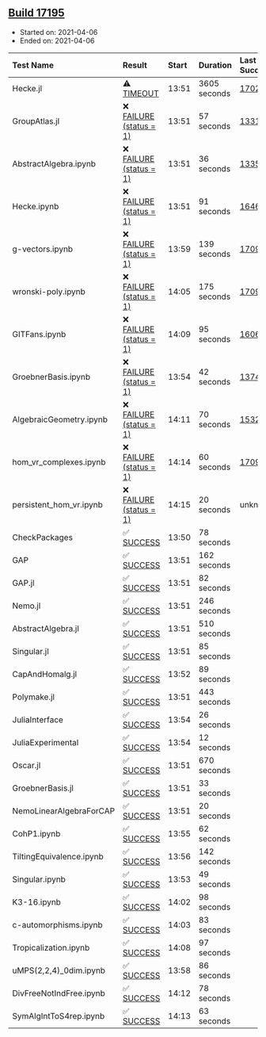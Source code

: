 ## [Build 17195](https://oscarci.mathematik.uni-kl.de/job/oscar/17195/)

* Started on: 2021-04-06
* Ended on: 2021-04-06

| Test Name    | Result | Start | Duration | Last Success | First Failure |
|:-------------|:-------|:------|:---------|:-------------|:--------------|
| Hecke.jl | ⚠ [TIMEOUT](https://oscarci.mathematik.uni-kl.de/job/oscar/17195/artifact/logs/build-17195/Hecke.jl.log) | 13:51 | 3605 seconds | [17022](https://oscarci.mathematik.uni-kl.de/job/oscar/17022/) | [17023](https://oscarci.mathematik.uni-kl.de/job/oscar/17023/) |
| GroupAtlas.jl | ❌ [FAILURE (status = 1)](https://oscarci.mathematik.uni-kl.de/job/oscar/17195/artifact/logs/build-17195/GroupAtlas.jl.log) | 13:51 | 57 seconds | [13311](https://oscarci.mathematik.uni-kl.de/job/oscar/13311/) | [13312](https://oscarci.mathematik.uni-kl.de/job/oscar/13312/) |
| AbstractAlgebra.ipynb | ❌ [FAILURE (status = 1)](https://oscarci.mathematik.uni-kl.de/job/oscar/17195/artifact/logs/build-17195/AbstractAlgebra.ipynb.log) | 13:51 | 36 seconds | [13355](https://oscarci.mathematik.uni-kl.de/job/oscar/13355/) | [13356](https://oscarci.mathematik.uni-kl.de/job/oscar/13356/) |
| Hecke.ipynb | ❌ [FAILURE (status = 1)](https://oscarci.mathematik.uni-kl.de/job/oscar/17195/artifact/logs/build-17195/Hecke.ipynb.log) | 13:51 | 91 seconds | [16463](https://oscarci.mathematik.uni-kl.de/job/oscar/16463/) | [16464](https://oscarci.mathematik.uni-kl.de/job/oscar/16464/) |
| g-vectors.ipynb | ❌ [FAILURE (status = 1)](https://oscarci.mathematik.uni-kl.de/job/oscar/17195/artifact/logs/build-17195/g-vectors.ipynb.log) | 13:59 | 139 seconds | [17099](https://oscarci.mathematik.uni-kl.de/job/oscar/17099/) | [17100](https://oscarci.mathematik.uni-kl.de/job/oscar/17100/) |
| wronski-poly.ipynb | ❌ [FAILURE (status = 1)](https://oscarci.mathematik.uni-kl.de/job/oscar/17195/artifact/logs/build-17195/wronski-poly.ipynb.log) | 14:05 | 175 seconds | [17098](https://oscarci.mathematik.uni-kl.de/job/oscar/17098/) | [17099](https://oscarci.mathematik.uni-kl.de/job/oscar/17099/) |
| GITFans.ipynb | ❌ [FAILURE (status = 1)](https://oscarci.mathematik.uni-kl.de/job/oscar/17195/artifact/logs/build-17195/GITFans.ipynb.log) | 14:09 | 95 seconds | [16068](https://oscarci.mathematik.uni-kl.de/job/oscar/16068/) | [16069](https://oscarci.mathematik.uni-kl.de/job/oscar/16069/) |
| GroebnerBasis.ipynb | ❌ [FAILURE (status = 1)](https://oscarci.mathematik.uni-kl.de/job/oscar/17195/artifact/logs/build-17195/GroebnerBasis.ipynb.log) | 13:54 | 42 seconds | [13748](https://oscarci.mathematik.uni-kl.de/job/oscar/13748/) | [13749](https://oscarci.mathematik.uni-kl.de/job/oscar/13749/) |
| AlgebraicGeometry.ipynb | ❌ [FAILURE (status = 1)](https://oscarci.mathematik.uni-kl.de/job/oscar/17195/artifact/logs/build-17195/AlgebraicGeometry.ipynb.log) | 14:11 | 70 seconds | [15322](https://oscarci.mathematik.uni-kl.de/job/oscar/15322/) | [15323](https://oscarci.mathematik.uni-kl.de/job/oscar/15323/) |
| hom_vr_complexes.ipynb | ❌ [FAILURE (status = 1)](https://oscarci.mathematik.uni-kl.de/job/oscar/17195/artifact/logs/build-17195/hom_vr_complexes.ipynb.log) | 14:14 | 60 seconds | [17099](https://oscarci.mathematik.uni-kl.de/job/oscar/17099/) | [17100](https://oscarci.mathematik.uni-kl.de/job/oscar/17100/) |
| persistent_hom_vr.ipynb | ❌ [FAILURE (status = 1)](https://oscarci.mathematik.uni-kl.de/job/oscar/17195/artifact/logs/build-17195/persistent_hom_vr.ipynb.log) | 14:15 | 20 seconds | unknown | unknown |
| CheckPackages | ✅ [SUCCESS](https://oscarci.mathematik.uni-kl.de/job/oscar/17195/artifact/logs/build-17195/CheckPackages.log) | 13:50 | 78 seconds |  |  |
| GAP | ✅ [SUCCESS](https://oscarci.mathematik.uni-kl.de/job/oscar/17195/artifact/logs/build-17195/GAP.log) | 13:51 | 162 seconds |  |  |
| GAP.jl | ✅ [SUCCESS](https://oscarci.mathematik.uni-kl.de/job/oscar/17195/artifact/logs/build-17195/GAP.jl.log) | 13:51 | 82 seconds |  |  |
| Nemo.jl | ✅ [SUCCESS](https://oscarci.mathematik.uni-kl.de/job/oscar/17195/artifact/logs/build-17195/Nemo.jl.log) | 13:51 | 246 seconds |  |  |
| AbstractAlgebra.jl | ✅ [SUCCESS](https://oscarci.mathematik.uni-kl.de/job/oscar/17195/artifact/logs/build-17195/AbstractAlgebra.jl.log) | 13:51 | 510 seconds |  |  |
| Singular.jl | ✅ [SUCCESS](https://oscarci.mathematik.uni-kl.de/job/oscar/17195/artifact/logs/build-17195/Singular.jl.log) | 13:51 | 85 seconds |  |  |
| CapAndHomalg.jl | ✅ [SUCCESS](https://oscarci.mathematik.uni-kl.de/job/oscar/17195/artifact/logs/build-17195/CapAndHomalg.jl.log) | 13:52 | 89 seconds |  |  |
| Polymake.jl | ✅ [SUCCESS](https://oscarci.mathematik.uni-kl.de/job/oscar/17195/artifact/logs/build-17195/Polymake.jl.log) | 13:51 | 443 seconds |  |  |
| JuliaInterface | ✅ [SUCCESS](https://oscarci.mathematik.uni-kl.de/job/oscar/17195/artifact/logs/build-17195/JuliaInterface.log) | 13:54 | 26 seconds |  |  |
| JuliaExperimental | ✅ [SUCCESS](https://oscarci.mathematik.uni-kl.de/job/oscar/17195/artifact/logs/build-17195/JuliaExperimental.log) | 13:54 | 12 seconds |  |  |
| Oscar.jl | ✅ [SUCCESS](https://oscarci.mathematik.uni-kl.de/job/oscar/17195/artifact/logs/build-17195/Oscar.jl.log) | 13:51 | 670 seconds |  |  |
| GroebnerBasis.jl | ✅ [SUCCESS](https://oscarci.mathematik.uni-kl.de/job/oscar/17195/artifact/logs/build-17195/GroebnerBasis.jl.log) | 13:51 | 33 seconds |  |  |
| NemoLinearAlgebraForCAP | ✅ [SUCCESS](https://oscarci.mathematik.uni-kl.de/job/oscar/17195/artifact/logs/build-17195/NemoLinearAlgebraForCAP.log) | 13:51 | 20 seconds |  |  |
| CohP1.ipynb | ✅ [SUCCESS](https://oscarci.mathematik.uni-kl.de/job/oscar/17195/artifact/logs/build-17195/CohP1.ipynb.log) | 13:55 | 62 seconds |  |  |
| TiltingEquivalence.ipynb | ✅ [SUCCESS](https://oscarci.mathematik.uni-kl.de/job/oscar/17195/artifact/logs/build-17195/TiltingEquivalence.ipynb.log) | 13:56 | 142 seconds |  |  |
| Singular.ipynb | ✅ [SUCCESS](https://oscarci.mathematik.uni-kl.de/job/oscar/17195/artifact/logs/build-17195/Singular.ipynb.log) | 13:53 | 49 seconds |  |  |
| K3-16.ipynb | ✅ [SUCCESS](https://oscarci.mathematik.uni-kl.de/job/oscar/17195/artifact/logs/build-17195/K3-16.ipynb.log) | 14:02 | 98 seconds |  |  |
| c-automorphisms.ipynb | ✅ [SUCCESS](https://oscarci.mathematik.uni-kl.de/job/oscar/17195/artifact/logs/build-17195/c-automorphisms.ipynb.log) | 14:03 | 83 seconds |  |  |
| Tropicalization.ipynb | ✅ [SUCCESS](https://oscarci.mathematik.uni-kl.de/job/oscar/17195/artifact/logs/build-17195/Tropicalization.ipynb.log) | 14:08 | 97 seconds |  |  |
| uMPS(2,2,4)_0dim.ipynb | ✅ [SUCCESS](https://oscarci.mathematik.uni-kl.de/job/oscar/17195/artifact/logs/build-17195/uMPS-2-2-4-_0dim.ipynb.log) | 13:58 | 86 seconds |  |  |
| DivFreeNotIndFree.ipynb | ✅ [SUCCESS](https://oscarci.mathematik.uni-kl.de/job/oscar/17195/artifact/logs/build-17195/DivFreeNotIndFree.ipynb.log) | 14:12 | 78 seconds |  |  |
| SymAlgIntToS4rep.ipynb | ✅ [SUCCESS](https://oscarci.mathematik.uni-kl.de/job/oscar/17195/artifact/logs/build-17195/SymAlgIntToS4rep.ipynb.log) | 14:13 | 63 seconds |  |  |
